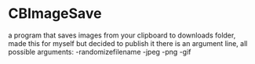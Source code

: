 # CBImageSave
a program that saves images from your clipboard to downloads folder, made this for myself but decided to publish it
there is an argument line, all possible arguments:
-randomizefilename
-jpeg
-png
-gif
